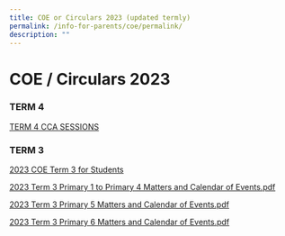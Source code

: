 ```yaml
---
title: COE or Circulars 2023 (updated termly)
permalink: /info-for-parents/coe/permalink/
description: ""
---
```

COE / Circulars 2023 
=========================================
### TERM 4

[TERM 4 CCA SESSIONS](/files/term%204%20cca%20sessions.pdf)




### TERM 3

[2023 COE Term 3 for Students](/files/2023%20coe%20term%203%20for%20students%20.pdf)

[2023 Term 3 Primary 1 to Primary 4 Matters and Calendar of Events.pdf](/files/2023%20term%203%20primary%201%20to%20primary%204%20matters%20and%20calendar%20of%20events.pdf)


[2023 Term 3 Primary 5 Matters and Calendar of Events.pdf](/files/2023%20term%203%20primary%205%20matters%20and%20calendar%20of%20events.pdf)

[2023 Term 3 Primary 6 Matters and Calendar of Events.pdf](/files/2023%20term%203%20primary%206%20matters%20and%20calendar%20of%20events.pdf)